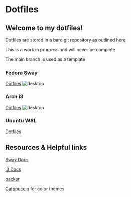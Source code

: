 # Dotfiles
Welcome to my dotfiles!
--- 
Dotfiles are stored in a bare git repository as outlined [here](https://www.atlassian.com/git/tutorials/dotfiles)

This is a work in progress and will never be complete

The main branch is used as a template

### Fedora Sway
[Dotfiles](https://github.com/justin-gill/dotfiles/tree/fedora-sway)
![desktop](https://github.com/justin-gill/dotfiles/assets/47087703/c48ceeab-78f5-43d5-a6de-bf18ff0f130b)

### Arch i3
[Dotfiles](https://github.com/justin-gill/dotfiles/tree/arch-i3)
![desktop](https://user-images.githubusercontent.com/47087703/224602442-b6cfb0fa-1968-488d-b263-1aabc64d30b6.png)

### Ubuntu WSL
[Dotfiles](https://github.com/justin-gill/dotfiles/tree/wsl-ubuntu)

## Resources & Helpful links
[Sway Docs](https://github.com/swaywm/sway/wiki)

[i3 Docs](https://i3wm.org/docs/)

[packer](https://github.com/wbthomason/packer.nvim)

[Catppuccin](https://github.com/catppuccin/catppuccin) for color themes


